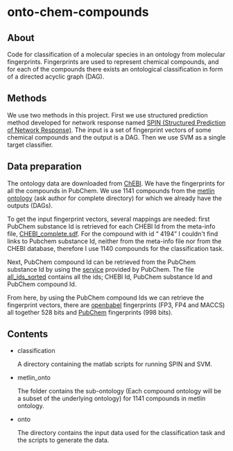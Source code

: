 onto-chem-compounds
===================

**About**
--------------------
Code for classification of a molecular species in an ontology from molecular fingerprints.  Fingerprints are used to represent chemical compounds, and for each of the compounds there exists an ontological classification in form of a directed acyclic graph (DAG). 

**Methods**
----------------------
We use two methods in this project. First we use structured prediction method developed for network response named [SPIN (Structured Prediction of Network Response)](http://jmlr.org/proceedings/papers/v32/su14.pdf). The input is a set of fingerprint vectors of some chemical compounds and the output is a DAG.  Then we use SVM as a single target classifier. 

**Data preparation**
------------------------
The ontology data are downloaded from [ChEBI](http://www.ebi.ac.uk/chebi/aboutChebiForward.do). We have the fingerprints for all the compounds in PubChem. We use 1141 compounds from the [metlin ontology](metlin_onto/) (ask author for complete directory) for which we already have the outputs (DAGs). 

To get the input fingerprint vectors, several mappings are needed: first PubChem substance Id is retrieved for each CHEBI Id from the meta-info file, [CHEBI_complete.sdf](http://www.ebi.ac.uk/chebi/downloadsForward.do).  For the compound with id “ 4194” I couldn't find links to Pubchem substance Id, neither from the meta-info file nor from the CHEBI database, therefore I use 1140 compounds for the classification task. 

Next, PubChem compound Id can be retrieved from the PubChem substance Id by using the [service](https://pubchem.ncbi.nlm.nih.gov/idexchange/idexchange.cgi) provided by PubChem. The file  [all_ids_sorted](onto/all_ids_sorted) contains all the ids; CHEBI Id, PubChem  substance Id and PubChem compound Id.

From here, by using the PubChem compound Ids we can retrieve the fingerprint vectors, there are [openbabel](onto/onto.babel.phix) 
fingerprints (FP3, FP4 and MACCS) all together 528 bits and [PubChem](onto/onto.pubchem.phix) fingerprints (998 bits). 

**Contents**
-------------

* classification 

    A directory containing the matlab scripts for running SPIN and SVM. 
    
* metlin_onto 

    The folder contains the sub-ontology (Each compound ontology will be a subset of the underlying ontology) 
    for 1141 compounds in metlin ontology.    
    
* onto

    The directory contains the input data used for the classification task and the scripts to generate the data. 
